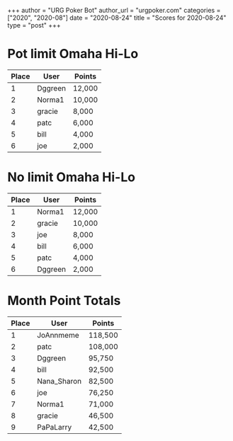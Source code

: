 +++
author = "URG Poker Bot"
author_url = "urgpoker.com"
categories = ["2020", "2020-08"]
date = "2020-08-24"
title = "Scores for 2020-08-24"
type = "post"
+++
# Pot limit Omaha Hi-Lo

| Place | User | Points |
|-------|------|--------|
| 1 | Dggreen | 12,000 |
| 2 | Norma1 | 10,000 |
| 3 | gracie | 8,000 |
| 4 | patc | 6,000 |
| 5 | bill | 4,000 |
| 6 | joe | 2,000 |

# No limit Omaha Hi-Lo

| Place | User | Points |
|-------|------|--------|
| 1 | Norma1 | 12,000 |
| 2 | gracie | 10,000 |
| 3 | joe | 8,000 |
| 4 | bill | 6,000 |
| 5 | patc | 4,000 |
| 6 | Dggreen | 2,000 |

# Month Point Totals

| Place | User | Points |
|-------|------|--------|
| 1 | JoAnnmeme | 118,500 |
| 2 | patc | 108,000 |
| 3 | Dggreen | 95,750 |
| 4 | bill | 92,500 |
| 5 | Nana_Sharon | 82,500 |
| 6 | joe | 76,250 |
| 7 | Norma1 | 71,000 |
| 8 | gracie | 46,500 |
| 9 | PaPaLarry | 42,500 |
